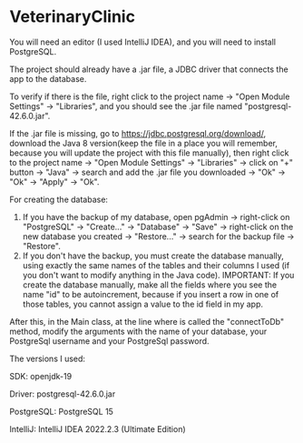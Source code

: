 # VeterinaryClinic

You will need an editor (I used IntelliJ IDEA), and you will need to install PostgreSQL.

The project should already have a .jar file, a JDBC driver that connects the app to the database.

To verify if there is the file, right click to the project name -> "Open Module Settings" -> "Libraries", and you should see the .jar file named "postgresql-42.6.0.jar".

If the .jar file is missing, go to https://jdbc.postgresql.org/download/, download the Java 8 version(keep the file in a place you will remember, because you will update the project with this file manually), then right click to the project name -> "Open Module Settings" -> "Libraries" -> click on "+" button -> "Java" -> search and add the .jar file you downloaded -> "Ok" -> "Ok" -> "Apply" -> "Ok".

For creating the database:
1. If you have the backup of my database, open pgAdmin -> right-click on "PostgreSQL" -> "Create..." -> "Database" -> "Save" -> right-click on the new database you created -> "Restore..." -> search for the backup file -> "Restore".
2. If you don't have the backup, you must create the database manually, using exactly the same names of the tables and their columns I used (if you don't want to modify anything in the Java code).
IMPORTANT: If you create the database manually, make all the fields where you see the name "id" to be autoincrement, because if you insert a row in one of those tables, you cannot assign a value to the id field in my app.

After this, in the Main class, at the line where is called the "connectToDb" method, modify the arguments with the name of your database, your PostgreSql username and your PostgreSql password.

The versions I used:

SDK: openjdk-19

Driver: postgresql-42.6.0.jar

PostgreSQL: PostgreSQL 15

IntelliJ: IntelliJ IDEA 2022.2.3 (Ultimate Edition)
